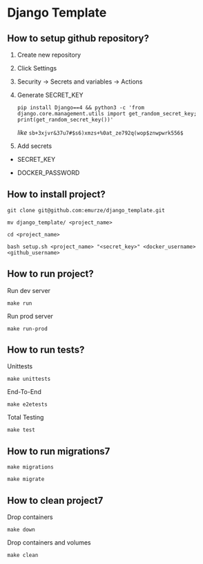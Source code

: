 # Django Template

## How to setup github repository?

1. Create new repository

2. Click Settings

3. Security -> Secrets and variables -> Actions

4. Generate SECRET_KEY
    ```
    pip install Django==4 && python3 -c 'from django.core.management.utils import get_random_secret_key; print(get_random_secret_key())'
    ```
    *like* ```sb+3xjvr&37u7#$s6)xmzs+%0at_ze792q(wop$znwpwrk556$```
5. Add secrets

  - SECRET_KEY

  - DOCKER_PASSWORD


## How to install project?

```
git clone git@github.com:emurze/django_template.git
```

<!-- ##### -->
```
mv django_template/ <project_name>
```
<!-- ##### -->

```
cd <project_name>
```

```
bash setup.sh <project_name> "<secret_key>" <docker_username> <github_username>
```

## How to run project?

Run dev server

```
make run
```

Run prod server

```
make run-prod
```

## How to run tests?

Unittests
```
make unittests
```

End-To-End
```
make e2etests
```

Total Testing
```
make test
```

## How to run migrations7

```
make migrations
```

```
make migrate
```

## How to clean project7

Drop containers
```
make down
```

Drop containers and volumes
```
make clean
```
